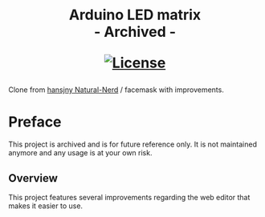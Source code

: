 <h1 align="center">
  <!--<a name="logo" href=""><img src="" alt="Logo" width="200"></a>-->
  <br>
  Arduino LED matrix
  <br>
  - Archived -

  [![License](https://img.shields.io/badge/license-MIT-blue.svg)](https://opensource.org/licenses/MIT)
</h1>

Clone from [hansjny Natural-Nerd](https://github.com/hansjny/Natural-Nerd) / facemask with improvements.

# Preface

This project is archived and is for future reference only. It is not maintained anymore and any usage is at your own risk.

## Overview

This project features several improvements regarding the web editor that makes it easier to use.
